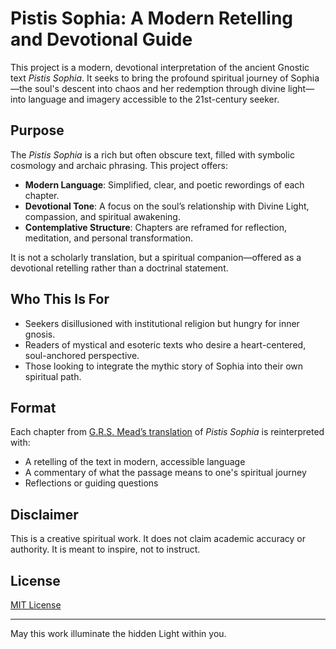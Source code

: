 # Pistis Sophia: A Modern Retelling and Devotional Guide

This project is a modern, devotional interpretation of the ancient Gnostic text *Pistis Sophia*. It seeks to bring the profound spiritual journey of Sophia—the soul's descent into chaos and her redemption through divine light—into language and imagery accessible to the 21st-century seeker.

## Purpose

The *Pistis Sophia* is a rich but often obscure text, filled with symbolic cosmology and archaic phrasing. This project offers:

- **Modern Language**: Simplified, clear, and poetic rewordings of each chapter.
- **Devotional Tone**: A focus on the soul’s relationship with Divine Light, compassion, and spiritual awakening.
- **Contemplative Structure**: Chapters are reframed for reflection, meditation, and personal transformation.

It is not a scholarly translation, but a spiritual companion—offered as a devotional retelling rather than a doctrinal statement.

## Who This Is For

- Seekers disillusioned with institutional religion but hungry for inner gnosis.
- Readers of mystical and esoteric texts who desire a heart-centered, soul-anchored perspective.
- Those looking to integrate the mythic story of Sophia into their own spiritual path.

## Format

Each chapter from [G.R.S. Mead’s translation](http://gnosis.org/library/pistis-sophia/index.htm) of *Pistis Sophia* is reinterpreted with:
- A retelling of the text in modern, accessible language
- A commentary of what the passage means to one's spiritual journey
- Reflections or guiding questions

## Disclaimer

This is a creative spiritual work. It does not claim academic accuracy or authority. It is meant to inspire, not to instruct.

## License

[MIT License](LICENSE)

---

May this work illuminate the hidden Light within you.
